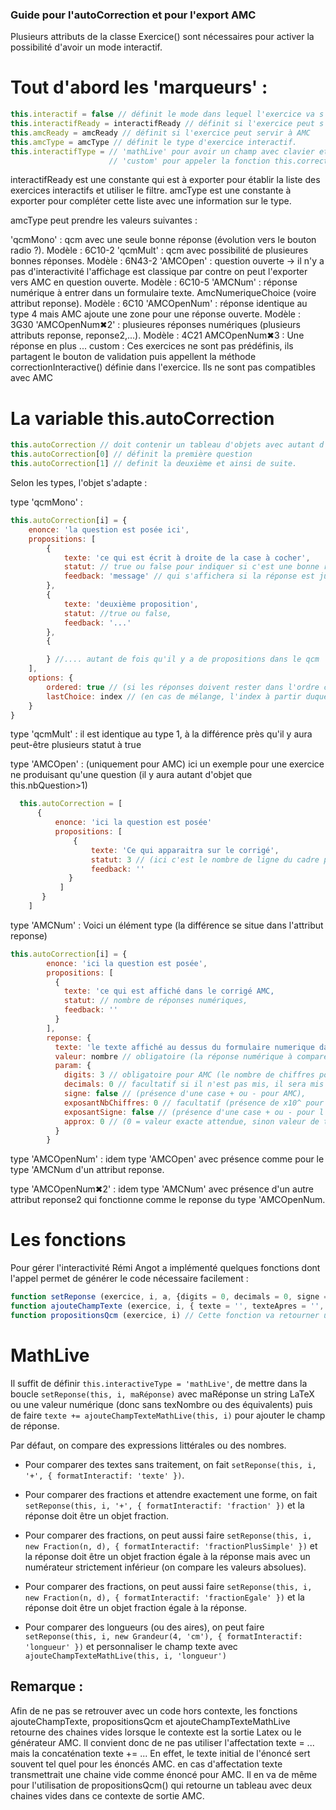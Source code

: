 ### Guide pour l'autoCorrection et pour l'export AMC

Plusieurs attributs de la classe Exercice() sont nécessaires pour activer la possibilité d'avoir un mode interactif.

# Tout d'abord les 'marqueurs' :

  ```js
  this.interactif = false // définit le mode dans lequel l'exercice va s'afficher par défaut
  this.interactifReady = interactifReady // définit si l'exercice peut s'afficher en mode interactif.
  this.amcReady = amcReady // définit si l'exercice peut servir à AMC
  this.amcType = amcType // définit le type d'exercice interactif.
  this.interactifType = // 'mathLive' pour avoir un champ avec clavier et vérification d'égalité formelle, 
                        // 'custom' pour appeler la fonction this.correctionInteractive() définie dans l'exercice
  ```

  interactifReady est une constante qui est à exporter pour établir la liste des exercices interactifs et utiliser le filtre.
  amcType est une constante à exporter pour compléter cette liste avec une information sur le type.

  amcType peut prendre les valeurs suivantes :

  'qcmMono' : qcm avec une seule bonne réponse (évolution vers le bouton radio ?). Modèle : 6C10-2
  'qcmMult' : qcm avec possibilité de plusieures bonnes réponses. Modèle : 6N43-2
  'AMCOpen' : question ouverte -> il n'y a pas d'interactivité l'affichage est classique par contre on peut l'exporter vers AMC en question ouverte. Modèle : 6C10-5
  'AMCNum' : réponse numérique à entrer dans un formulaire texte. AmcNumeriqueChoice (voire attribut reponse). Modèle : 6C10
  'AMCOpenNum' : réponse identique au type 4 mais AMC ajoute une zone pour une réponse ouverte. Modèle : 3G30
  'AMCOpenNum✖︎2' : plusieures réponses numériques (plusieurs attributs reponse, reponse2,...). Modèle : 4C21
  AMCOpenNum✖︎3 : Une réponse en plus ... 
  custom : Ces exercices ne sont pas prédéfinis, ils partagent le bouton de validation puis appellent la méthode correctionInteractive() définie dans l'exercice. Ils ne sont pas compatibles avec AMC

  # La variable this.autoCorrection

  ```js
  this.autoCorrection // doit contenir un tableau d'objets avec autant d'éléments qu'il y a de répétitions de l'énoncé (this.nbQuestions).
  this.autoCorrection[0] // définit la première question
  this.autoCorrection[1] // definit la deuxième et ainsi de suite.
  ```
  Selon les types, l'objet s'adapte :

  type 'qcmMono' :
  ```js
  this.autoCorrection[i] = {
      enonce: 'la question est posée ici',
      propositions: [
          {
              texte: 'ce qui est écrit à droite de la case à cocher',
              statut: // true ou false pour indiquer si c'est une bonne réponse (true),
              feedback: 'message' // qui s'affichera si la réponse est juste ou s'il n'y a qu'une erreur
          },
          {
              texte: 'deuxième proposition',
              statut: //true ou false,
              feedback: '...'
          },
          {

          } //.... autant de fois qu'il y a de propositions dans le qcm
      ],
      options: {
          ordered: true // (si les réponses doivent rester dans l'ordre ci-dessus, false si il faut le mélanger),
          lastChoice: index // (en cas de mélange, l'index à partir duquel les propositions restent à leur place, souvent le dernier choix par défaut)
      }
  }
  ```

type 'qcmMult' : il est identique au type 1, à la différence près qu'il y aura peut-être plusieurs statut à true

type 'AMCOpen' : (uniquement pour AMC) ici un exemple pour une exercice ne produisant qu'une question (il y aura autant d'objet que this.nbQuestion>1)

```js
  this.autoCorrection = [
      { 
          enonce: 'ici la question est posée'
          propositions: [
              { 
                  texte: 'Ce qui apparaitra sur le corrigé',
                  statut: 3 // (ici c'est le nombre de ligne du cadre pour la réponse de l'élève sur AMC),
                  feedback: ''
             }
           ]
       }
    ]
```
 
type 'AMCNum' : Voici un élément type (la différence se situe dans l'attribut reponse)
```js
this.autoCorrection[i] = {
        enonce: 'ici la question est posée',
        propositions: [
          {
            texte: 'ce qui est affiché dans le corrigé AMC,
            statut: // nombre de réponses numériques,
            feedback: ''
          }
        ],
        reponse: {
          texte: 'le texte affiché au dessus du formulaire numerique dans AMC', //facultatif
          valeur: nombre // obligatoire (la réponse numérique à comparer à celle de l'élève), NE PAS METTRE DE STRING à virgule ! 4.9 et non pas 4,9
          param: {
            digits: 3 // obligatoire pour AMC (le nombre de chiffres pour AMC, si digits est mis à 0, alors il sera déterminé pour coller au nombre décimal demandé),
            decimals: 0 // facultatif si il n'est pas mis, il sera mis à 0 (le nombre de chiffres après la virgule pour AMC voir ci-dessus pour digit),
            signe: false // (présence d'une case + ou - pour AMC),
            exposantNbChiffres: 0 // facultatif (présence de x10^ pour AMC si >0 c'est le nombre de chiffres pour l'exposant),
            exposantSigne: false // (présence d'une case + ou - pour l'exposant précédent),
            approx: 0 // (0 = valeur exacte attendue, sinon valeur de tolérance... voire AMC)
          }
        }
```
type 'AMCOpenNum' : idem type 'AMCOpen' avec présence comme pour le type 'AMCNum d'un attribut reponse.

type 'AMCOpenNum✖︎2' : idem type 'AMCNum' avec présence d'un autre attribut reponse2 qui fonctionne comme le reponse du type 'AMCOpenNum.

# Les fonctions
Pour gérer l'interactivité Rémi Angot a implémenté quelques fonctions dont l'appel permet de générer le code nécessaire facilement :

```js
function setReponse (exercice, i, a, {digits = 0, decimals = 0, signe = false, exposantNbChiffres = 0, exposantSigne = false, approx = 0} = {}) // cette fonction permet de fixer une réponse numérique à une exercice interactif/AMC de type 4 ou de type 5. ( à développer une fonction setReponses() qui fixent les réponses des exercices de type 6). Les trois premiers arguments sont obligatoires : l'exercice appelant (this), l'index de la question (i), une réponse numérique (a). le quatrième est facultatif et ne sert que pour AMC (des valeurs par défaut seront mises garantissant un fonctionnement correct dans la plupart des cas : la fonction d'export AMC calculera le nombre de chiffres à coder à partir de la réponse)
function ajouteChampTexte (exercice, i, { texte = '', texteApres = '', inline = true, numeric = true } = {}) // Cette fonction permet d'ajouter facilement un formulaire texte en bout d'une question pour récupérer la réponses de l'utilisateur. Les deux premiers arguments sont obligatoires.
function propositionsQcm (exercice, i) // Cette fonction va retourner un objet {texte,texteCorr} qui contient les propositions faites pour le qcm avec leur case à cocher pour l'énoncé (texte) et pour la correction (texteCorr). Si le premier est toujours utilisé, on préférera au deuxième souvent la correction classique (à réfléchir : pourquoi ne pas activer la correction classique avec le bouton 'correction détaillée' ?)
```

# MathLive

Il suffit de définir `this.interactiveType = 'mathLive'`, de mettre dans la boucle `setReponse(this, i, maRéponse)` avec maRéponse un string LaTeX ou une valeur numérique (donc sans texNombre ou des équivalents) puis de faire `texte += ajouteChampTexteMathLive(this, i)` pour ajouter le champ de réponse.

Par défaut, on compare des expressions littérales ou des nombres. 
- Pour comparer des textes sans traitement, on fait `setReponse(this, i, '+', { formatInteractif: 'texte' })`.

- Pour comparer des fractions et attendre exactement une forme, on fait `setReponse(this, i, '+', { formatInteractif: 'fraction' })` et la réponse doit être un objet fraction.

- Pour comparer des fractions, on peut aussi faire `setReponse(this, i, new Fraction(n, d), { formatInteractif: 'fractionPlusSimple' })` et la réponse doit être un objet fraction égale à la réponse mais avec un numérateur strictement inférieur (on compare les valeurs absolues).

- Pour comparer des fractions, on peut aussi faire `setReponse(this, i, new Fraction(n, d), { formatInteractif: 'fractionEgale' })` et la réponse doit être un objet fraction égale à la réponse.

- Pour comparer des longueurs (ou des aires), on peut faire `setReponse(this, i, new Grandeur(4, 'cm'), { formatInteractif: 'longueur' })` et personnaliser le champ texte avec `ajouteChampTexteMathLive(this, i, 'longueur')`


## Remarque  : 
Afin de ne pas se retrouver avec un code hors contexte, les fonctions ajouteChampTexte, propositionsQcm et ajouteChampTexteMathLive retourne des chaines vides lorsque le contexte est la sortie Latex ou le générateur AMC.
Il convient donc de ne pas utiliser l'affectation texte = ... mais la concaténation texte += ...
En effet, le texte initial de l'énoncé sert souvent tel quel pour les énoncés AMC. en cas d'affectation texte transmettrait une chaine vide comme énoncé pour AMC. Il en va de même pour l'utilisation de propositionsQcm() qui retourne un tableau avec deux chaines vides dans ce contexte de sortie AMC.
